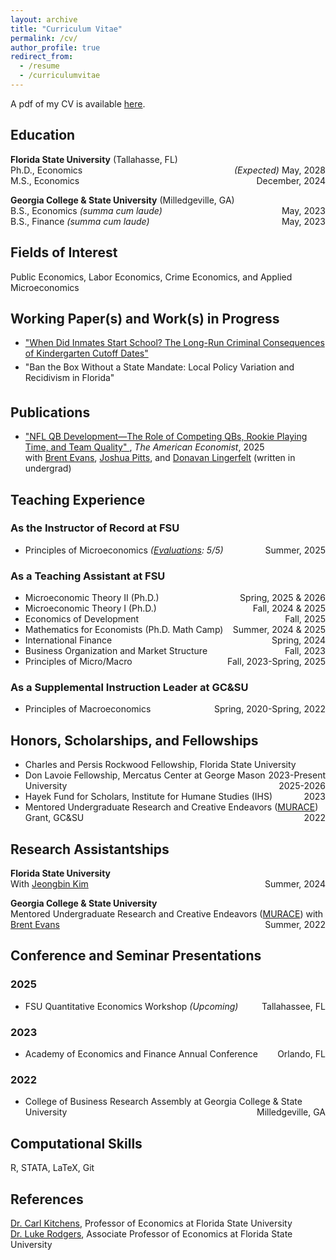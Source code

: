 ```yaml
---
layout: archive
title: "Curriculum Vitae"
permalink: /cv/
author_profile: true
redirect_from:
  - /resume
  - /curriculumvitae
---
```


A pdf of my CV is available <a href="/CV.pdf" target="_blank">here</a>.

<section id="education">
  <h2>Education</h2>
  <p>
    <strong>Florida State University</strong> (Tallahasse, FL)<br>
    Ph.D., Economics <span style="float:right;"><em>(Expected)</em> May, 2028</span> <br>
    M.S., Economics <span style="float:right;"> December, 2024</span>
  </p>
  <p>
    <strong>Georgia College & State University</strong> (Milledgeville, GA) <br>
    B.S., Economics <em>(summa cum laude)</em> <span style="float:right;"> May, 2023</span><br>
    B.S., Finance <em>(summa cum laude)</em> <span style="float:right;"> May, 2023</span>
  </p>
</section>

<section id="fields">
  <h2>Fields of Interest</h2>
  <p>
    Public Economics, Labor Economics, Crime Economics, and Applied Microeconomics
  </p>
</section>

<section id="working-papers">
  <h2>Working Paper(s) and Work(s) in Progress</h2>
<ul>
  <li>
    <a href="https://colin-p-adams.github.io/papers/SchoolCutoffsAndCrime.pdf" target="_blank">"When Did Inmates Start School? The Long-Run Criminal Consequences of Kindergarten Cutoff Dates"</a>
    <br>
    <span style="display: block; height: 5px;"></span>
    <!--<strong>Abstract:</strong> I exploit variation in prison facility peer composition over time to identify heterogeneous peer effects on recidivism rates based on criminal severity. Using data from the Illinois Department of Corrections, which covers the entire prison population from 2014 to 2024, I employ two proxies for individual criminal severity&mdash;sentence length and felony crime class&mdash;to measure the effect of more severe criminal peers on total recidivism, recidivism by crime type, and recidivism into more severe crimes. Additionally, I exploit exogenous medical quarantines during the COVID-19 pandemic, which abruptly reduced inmate interaction. Variation in exposure to these quarantines across facilities and time provides an additional source of identification for peer effects on recidivism. This study contributes to the rapidly growing literature on peer effects within prisons and their impact on recidivism.-->
  </li>
  <li>
    "Ban the Box Without a State Mandate: Local Policy Variation and  Recidivism in Florida"
    <br>
    <span style="display: block; height: 5px;"></span>
    <!--<strong>Abstract:</strong> [Add abstract here when ready] -->
  </li>
</ul>

<section id="publications">
  <h2>Publications</h2>
  <ul>
    <li>
      <a href="https://journals.sagepub.com/doi/pdf/10.1177/05694345241292611" target="_blank">
        "NFL QB Development—The Role of Competing QBs, Rookie Playing Time, and Team Quality"
      </a>, <em>The American Economist</em>, 2025<br>
      with <a href="https://scholar.google.com/citations?user=fIReWHEAAAAJ&hl=en" target="_blank">Brent Evans</a>, 
      <a href="https://scholar.google.com/citations?hl=en&user=l4l5cA8AAAAJ&view_op=list_works&sortby=pubdate" target="_blank">Joshua Pitts</a>, and 
      <a href="https://mises.org/profile/donavan-lingerfelt" target="_blank">Donavan Lingerfelt</a> (written in undergrad)
    </li>
  </ul>
</section>

<section>
    <h2>Teaching Experience</h2>
    <h3>As the Instructor of Record at FSU</h3>
    <ul>
        <li>Principles of Microeconomics <em>(</em><a href="/teaching/evaluations/PrincOfMicroSummer2025.pdf" target="_blank"><em>Evaluations</em></a><em>: 5/5)</em><span style="float:right;">Summer, 2025</span></li>
    </ul>
    <h3>As a Teaching Assistant at FSU</h3>
    <ul>
      <li>Microeconomic Theory II (Ph.D.) <span style="float:right;">Spring, 2025 & 2026</span></li>
      <li>Microeconomic Theory I (Ph.D.) <span style="float:right;">Fall, 2024 & 2025</span></li>
      <li>Economics of Development <span style="float:right;">Fall, 2025</span></li>
      <li>Mathematics for Economists (Ph.D. Math Camp) <span style="float:right;">Summer, 2024 & 2025</span></li>  
      <li>International Finance <span style="float:right;">Spring, 2024</span></li>
      <li>Business Organization and Market Structure <span style="float:right;">Fall, 2023</span></li>
      <li>Principles of Micro/Macro <span style="float:right;">Fall, 2023-Spring, 2025</span></li>
    </ul>
    <h3>As a Supplemental Instruction Leader at GC&SU</h3>
    <ul>
        <li>Principles of Macroeconomics <span style="float:right;">Spring, 2020-Spring, 2022</span></li>
    </ul>
</section>


<section id="honors">
  <h2>Honors, Scholarships, and Fellowships</h2>
  <ul>
    <li>Charles and Persis Rockwood Fellowship, Florida State University <span style="float:right;">2023-Present</span></li>
    <li>Don Lavoie Fellowship, Mercatus Center at George Mason University <span style="float:right;">2025-2026</span></li>
    <li>Hayek Fund for Scholars, Institute for Humane Studies (IHS) <span style="float:right;">2023</span></li>
    <li>Mentored Undergraduate Research and Creative Endeavors (<a href="https://www.gcsu.edu/murace" target="_blank">MURACE</a>) Grant, GC&SU <span style="float:right;">2022</span></li>
  </ul>
</section>

<section id="research-assistantships">
  <h2>Research Assistantships</h2>

  <p>
    <strong>Florida State University</strong><br>
    <span class="indent">With <a href="https://sites.google.com/site/jbkimecon/" target="_blank">Jeongbin Kim</a> 
    <span style="float:right;">Summer, 2024</span></span>
  </p>

  <p>
    <strong>Georgia College & State University</strong><br>
    <span class="indent">Mentored Undergraduate Research and Creative Endeavors (<a href="https://www.gcsu.edu/murace" target="_blank">MURACE</a>) with 
    <a href="https://scholar.google.com/citations?user=fIReWHEAAAAJ&hl=en" target="_blank">Brent Evans</a> 
    <span style="float:right;">Summer, 2022</span></span>
  </p>
</section>


<section id="presentations">
  <h2>Conference and Seminar Presentations</h2>
  
  <h3>2025</h3>
  <ul>
    <li>FSU Quantitative Economics Workshop <em>(Upcoming)</em><span style="float: right;">Tallahassee, FL</span></li>
  </ul>

  <h3>2023</h3>
  <ul>
    <li>Academy of Economics and Finance Annual Conference <span style="float: right;">Orlando, FL</span></li>
  </ul>

  <h3>2022</h3>
  <ul>
    <li>College of Business Research Assembly at Georgia College &amp; State University <span style="float: right;">Milledgeville, GA</span></li>
  </ul>
</section>


<section id="computational-skills">
  <h2>Computational Skills</h2>
  <p>R, STATA, LaTeX, Git</p>
</section>

<section id="references">
  <h2>References</h2>
  <p>
    <a href="https://sites.google.com/site/kitchct/" target="_blank">Dr. Carl Kitchens</a>, Professor of Economics at Florida State University<br>
    <a href="https://sites.google.com/site/lukeprodgers/" target="_blank">Dr. Luke Rodgers</a>, Associate Professor of Economics at Florida State University
  </p>
</section>


